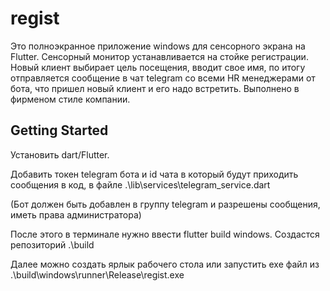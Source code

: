 # regist

Это полноэкранное приложение windows для сенсорного экрана на Flutter. Сенсорный монитор устанавливается на стойке регистрации. Новый клиент выбирает цель посещения, вводит свое имя, по итогу отправляется сообщение в чат telegram со всеми HR менеджерами от бота, что пришел новый клиент и его надо встретить. Выполнено в фирменом стиле компании.

## Getting Started

Установить dart/Flutter.

Добавить токен telegram бота и id чата в который будут приходить сообщения в код, в файле .\lib\services\telegram_service.dart

(Бот должен быть добавлен в группу telegram и разрешены сообщения, иметь права администратора)

После этого в терминале нужно ввести flutter build windows. Создастся репозиторий .\build

Далее можно создать ярлык рабочего стола или запустить exe файл из .\build\windows\runner\Release\regist.exe
